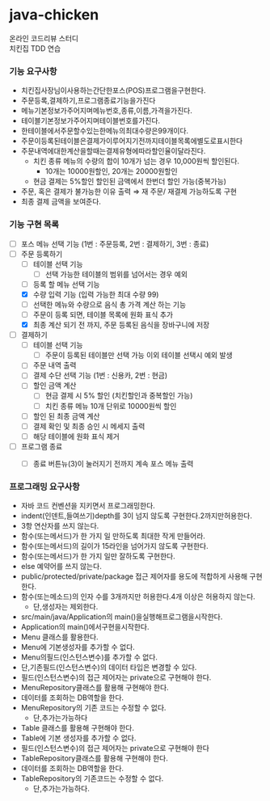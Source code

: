 # java-chicken
온라인 코드리뷰 스터디  
치킨집 TDD 연습

### 기능 요구사항

- 치킨집사장님이사용하는간단한포스(POS)프로그램을구현한다.
- 주문등록,결제하기,프로그램종료기능을가진다
- 메뉴기본정보가주어지며메뉴번호,종류,이름,가격을가진다.
- 테이블기본정보가주어지며테이블번호를가진다.
- 한테이블에서주문할수있는한메뉴의최대수량은99개이다.
- 주문이등록된테이블은결제가이루어지기전까지테이블목록에별도로표시한다
- 주문내역에대한계산을할때는결제유형에따라할인율이달라진다.
    - 치킨 종류 메뉴의 수량의 합이 10개가 넘는 경우 10,000원씩 할인된다.
        - 10개는 10000원할인, 20개는 20000원할인
    - 현금 결제는 5%할인 할인된 금액에서 한번더 할인 가능(중복가능)
- 주문, 혹은 결제가 불가능한 이유 출력 ⇒ 재 주문/ 재결제 가능하도록 구현
- 최종 결제 금액을 보여준다.

### 기능 구현 목록
- [ ] 포스 메뉴 선택 기능 (1번 : 주문등록, 2번 : 결제하기, 3번 : 종료)
- [ ] 주문 등록하기
    - [ ] 테이블 선택 기능
        - [ ] 선택 가능한 테이블의 범위를 넘어서는 경우 예외
    - [ ] 등록 할 메뉴 선택 기능
    - [x] 수량 입력 기능 (입력 가능한 최대 수량 99)
    - [ ] 선택한 메뉴와 수량으로 음식 총 가격 계산 하는 기능
    - [ ] 주문이 등록 되면, 테이블 목록에 원화 표식 추가
    - [x] 최종 계산 되기 전 까지, 주문 등록된 음식을 장바구니에 저장
- [ ] 결제하기 
    - [ ] 테이블 선택 기능
        - [ ] 주문이 등록된 테이블만 선택 가능 이외 테이블 선택시 예외 발생
    - [ ] 주문 내역 출력
    - [ ] 결제 수단 선택 기능 (1번 : 신용카, 2번 : 현금)
    - [ ] 할인 금액 계산 
        - [ ] 현금 결제 시 5% 할인 (치킨할인과 중복할인 가능)
        - [ ] 치킨 종류 메뉴 10개 단위로 10000원씩 할인
    - [ ] 할인 된 최종 금액 계산
    - [ ] 결제 확인 및 최종 승인 시 메세지 출력
    - [ ] 해당 테이블에 원화 표식 제거
- [ ] 프로그램 종료
    - [ ] 종료 버튼뉴(3)이 눌러지기 전까지 계속 포스 메뉴 출력
    


### 프로그래밍 요구사항

- 자바 코드 컨벤션을 지키면서 프로그래밍한다.
- indent(인덴트,들여쓰기)depth를 3이 넘지 않도록 구현한다.2까지만허용한다.
- 3항 연산자를 쓰지 않는다.
- 함수(또는메서드)가 한 가지 일 만하도록 최대한 작게 만들어라.
- 함수(또는메서드)의 길이가 15라인을 넘어가지 않도록 구현한다.
- 함수(또는메서드)가 한 가지 일만 잘하도록 구현한다.
- else 예약어를 쓰지 않는다.
- public/protected/private/package 접근 제어자를 용도에 적합하게 사용해 구현한다.
- 함수(또는메소드)의 인자 수를 3개까지만 허용한다.4개 이상은 허용하지 않는다.
    - 단,생성자는 제외한다.
- src/main/java/Application의 main()을실행해프로그램을시작한다.
- Application의 main()에서구현을시작한다.
- Menu 클래스를 활용한다.
- Menu에 기본생성자를 추가할 수 없다.
- Menu의필드(인스턴스변수)를 추가할 수 없다.
- 단,기존필드(인스턴스변수)의 데이터 타입은 변경할 수 있다.
- 필드(인스턴스변수)의 접근 제어자는 private으로 구현해야 한다.
- MenuRepository클래스를 활용해 구현해야 한다.
- 데이터를 조회하는 DB역할을 한다.
- MenuRepository의 기존 코드는 수정할 수 없다.
  - 단,추가는가능하다
- Table 클래스를 활용해 구현해야 한다.
- Table에 기본 생성자를 추가할 수 없다.
- 필드(인스턴스변수)의 접근 제어자는 private으로 구현해야 한다
- TableRepository클래스를 활용해 구현해야 한다.
- 데이터를 조회하는 DB역할을 한다.
- TableRepository의 기존코드는 수정할 수 없다.
    - 단,추가는가능하다.
